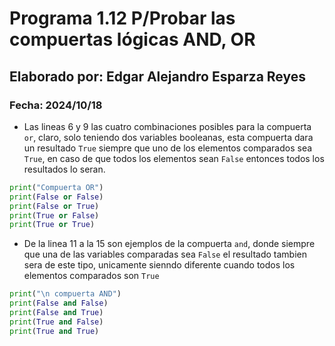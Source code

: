 # Programa 1.12 P/Probar las compuertas lógicas AND, OR
## Elaborado por: Edgar Alejandro Esparza Reyes
### Fecha: 2024/10/18
- Las lineas 6 y 9 las cuatro combinaciones posibles para la compuerta `or`, claro, solo teniendo dos variables booleanas, esta compuerta dara un resultado `True` siempre que uno de los elementos comparados sea `True`, en caso de que todos los elementos sean `False` entonces todos los resultados lo seran.
``` python
print("Compuerta OR")
print(False or False)
print(False or True)
print(True or False)
print(True or True)
```
- De la linea 11 a la 15 son ejemplos de la compuerta `and`, donde siempre que una de las variables comparadas sea `False` el resultado tambien sera de este tipo, unicamente sienndo diferente cuando todos los elementos comparados son `True`
``` python
print("\n compuerta AND")
print(False and False)
print(False and True)
print(True and False)
print(True and True)
```
